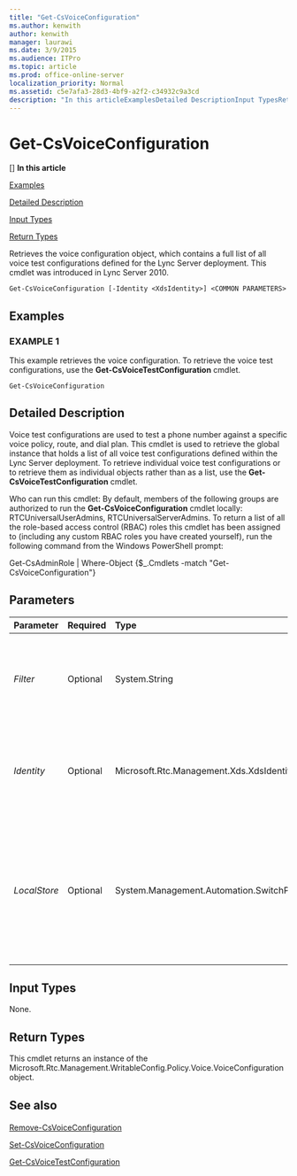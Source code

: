 ```yaml
---
title: "Get-CsVoiceConfiguration"
ms.author: kenwith
author: kenwith
manager: laurawi
ms.date: 3/9/2015
ms.audience: ITPro
ms.topic: article
ms.prod: office-online-server
localization_priority: Normal
ms.assetid: c5e7afa3-28d3-4bf9-a2f2-c34932c9a3cd
description: "In this articleExamplesDetailed DescriptionInput TypesReturn Types"
---
```


# Get-CsVoiceConfiguration
[]
 **In this article**
  
[Examples](#sectionSection0)
  
[Detailed Description](#sectionSection1)
  
[Input Types](#sectionSection2)
  
[Return Types](#sectionSection3)
  
Retrieves the voice configuration object, which contains a full list of all voice test configurations defined for the Lync Server deployment. This cmdlet was introduced in Lync Server 2010.
  
```
Get-CsVoiceConfiguration [-Identity <XdsIdentity>] <COMMON PARAMETERS>
```

## Examples
<a name="sectionSection0"> </a>

### EXAMPLE 1

This example retrieves the voice configuration. To retrieve the voice test configurations, use the **Get-CsVoiceTestConfiguration** cmdlet. 
  
```
Get-CsVoiceConfiguration
```

## Detailed Description
<a name="sectionSection1"> </a>

Voice test configurations are used to test a phone number against a specific voice policy, route, and dial plan. This cmdlet is used to retrieve the global instance that holds a list of all voice test configurations defined within the Lync Server deployment. To retrieve individual voice test configurations or to retrieve them as individual objects rather than as a list, use the **Get-CsVoiceTestConfiguration** cmdlet. 
  
Who can run this cmdlet: By default, members of the following groups are authorized to run the **Get-CsVoiceConfiguration** cmdlet locally: RTCUniversalUserAdmins, RTCUniversalServerAdmins. To return a list of all the role-based access control (RBAC) roles this cmdlet has been assigned to (including any custom RBAC roles you have created yourself), run the following command from the Windows PowerShell prompt: 
  
Get-CsAdminRole | Where-Object {$_.Cmdlets -match "Get-CsVoiceConfiguration"}
  
## Parameters
<a name="sectionSection1"> </a>

|**Parameter**|**Required**|**Type**|**Description**|
|:-----|:-----|:-----|:-----|
| _Filter_ <br/> |Optional  <br/> |System.String  <br/> |There can only be one instance of this object, so this parameter does nothing.  <br/> |
| _Identity_ <br/> |Optional  <br/> |Microsoft.Rtc.Management.Xds.XdsIdentity  <br/> |The scope of the voice configuration to retrieve. The only possible value is Global.  <br/> |
| _LocalStore_ <br/> |Optional  <br/> |System.Management.Automation.SwitchParameter  <br/> |Retrieves the voice configuration from the local replica of the Central Management store, rather than the Central Management store itself.  <br/> |
   
## Input Types
<a name="sectionSection2"> </a>

None.
  
## Return Types
<a name="sectionSection3"> </a>

This cmdlet returns an instance of the Microsoft.Rtc.Management.WritableConfig.Policy.Voice.VoiceConfiguration object.
  
## See also
<a name="sectionSection3"> </a>

#### 

[Remove-CsVoiceConfiguration](remove-csvoiceconfiguration.md)
  
[Set-CsVoiceConfiguration](set-csvoiceconfiguration.md)
  
[Get-CsVoiceTestConfiguration](get-csvoicetestconfiguration.md)

